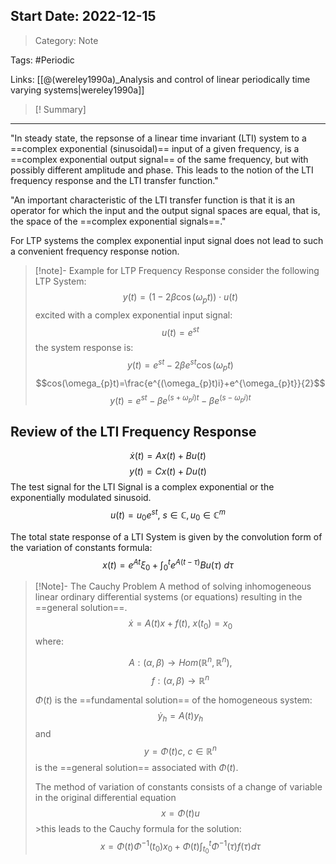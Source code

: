 ## Start Date: 2022-12-15

> Category: Note

Tags:
#Periodic 

Links:
[[@(wereley1990a)_Analysis and control of linear periodically time varying systems|wereley1990a]]

>[! Summary]
>

---
"In steady state, the repsonse of a linear time invariant (LTI) system to a ==complex exponential (sinusoidal)== input of a given frequency, is a ==complex exponential output signal== of the same frequency, but with possibly different amplitude and phase. This leads to the notion of the LTI frequency response and the LTI transfer function."

"An important characteristic of the LTI transfer function is that it is an operator for which the input and the output signal spaces are equal, that is, the space of the ==complex exponential signals==."

For LTP systems the complex exponential input signal does not lead to such a convenient frequency response notion.

>[!note]- Example for LTP Frequency Response
>consider the following LTP System:
>$$y(t)=(1-2\beta \cos(\omega_{p}t))\cdot u(t)$$
>excited with a complex exponential input signal:
>$$u(t)=e^{st}$$
>the system response is:
>$$y(t)=e^{st}-2\beta e^{st} \cos(\omega_{p}t)$$
>$$cos(\omega_{p}t)=\frac{e^{(\omega_{p}t)i}+e^{\omega_{p}t}}{2}$$
>$$y(t)=e^{st}-\beta e^{(s+\omega_{p}i)t}-\beta e^{(s-\omega_{p}i)t}$$

## Review of the LTI Frequency Response

$$\dot{x}(t)=Ax(t)+Bu(t)$$
$$y(t)=Cx(t)+Du(t)$$
The test signal for the LTI Signal is a complex exponential or the  exponentially modulated sinusoid.
$$u(t)=u_{0}e^{st},\ s\in \mathbb{C}, u_{0} \in \mathbb{C}^m$$

The total state response of a LTI System is given by the convolution form of the variation of constants formula:
$$x(t)=e^{At} \xi_{0}+\int_{0}^{t}e^{A(t-\tau)}Bu(\tau)\ d\tau$$
>[!Note]- The Cauchy Problem
>A method of solving inhomogeneous linear ordinary differential systems (or equations) resulting in the ==general solution==.
>$$\dot{x}=A(t)x+f(t),\ x(t_{0})=x_{0}$$
>where:
>
>$$A:(\alpha,\beta) \rightarrow Hom(\mathbb{R}^{n},\mathbb{R}^{n}),$$
>$$f:(\alpha, \beta) \rightarrow \mathbb{R}^{n}$$
>
>$\Phi(t)$ is the ==fundamental solution== of the homogeneous system:
>$$\dot{y}_{h}=A(t)y_{h}$$
>and
>$$y=\Phi(t)c,\ c \in \mathbb{R}^n$$
>is the ==general solution== associated with $\Phi(t)$.
>
>The method of variation of constants consists of a change of variable in the original differential equation
$$x=\Phi(t)u$$>this leads to the Cauchy formula for the solution:
>$$x=\Phi(t)\Phi^{-1}(t_{0})x_{0}+\Phi(t)\int_{t_{0}}^{t}\Phi^{-1}(\tau)f(\tau)d\tau$$



